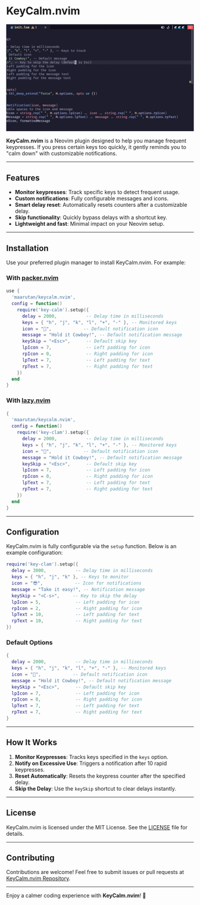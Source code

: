 # KeyCalm.nvim

![KeyCalm Demo](./.github/keycalm.gif)

**KeyCalm.nvim** is a Neovim plugin designed to help you manage frequent keypresses. If you press certain keys too quickly, it gently reminds you to "calm down" with customizable notifications.

---

## Features

- **Monitor keypresses**: Track specific keys to detect frequent usage.
- **Custom notifications**: Fully configurable messages and icons.
- **Smart delay reset**: Automatically resets counters after a customizable delay.
- **Skip functionality**: Quickly bypass delays with a shortcut key.
- **Lightweight and fast**: Minimal impact on your Neovim setup.

---

## Installation

Use your preferred plugin manager to install KeyCalm.nvim. For example:

### With [packer.nvim](https://github.com/wbthomason/packer.nvim)

```lua
use {
  'maarutan/keycalm.nvim',
  config = function()
    require('key-calm').setup({
      delay = 2000,           -- Delay time in milliseconds
      keys = { "h", "j", "k", "l", "+", "-" }, -- Monitored keys
      icon = "🤠",            -- Default notification icon
      message = "Hold it Cowboy!", -- Default notification message
      keySkip = "<Esc>",      -- Default skip key
      lpIcon = 7,             -- Left padding for icon
      rpIcon = 0,             -- Right padding for icon
      lpText = 7,             -- Left padding for text
      rpText = 7,             -- Right padding for text
    })
  end
}
```

### With [lazy.nvim](https://github.com/folke/lazy.nvim)

```lua
{
  'maarutan/keycalm.nvim',
  config = function()
    require('key-clam').setup({
      delay = 2000,           -- Delay time in milliseconds
      keys = { "h", "j", "k", "l", "+", "-" }, -- Monitored keys
      icon = "🤠",            -- Default notification icon
      message = "Hold it Cowboy!", -- Default notification message
      keySkip = "<Esc>",      -- Default skip key
      lpIcon = 7,             -- Left padding for icon
      rpIcon = 0,             -- Right padding for icon
      lpText = 7,             -- Left padding for text
      rpText = 7,             -- Right padding for text
    })
  end
}
```

---

## Configuration

KeyCalm.nvim is fully configurable via the `setup` function. Below is an example configuration:

```lua
require('key-clam').setup({
  delay = 3000,           -- Delay time in milliseconds
  keys = { "h", "j", "k" }, -- Keys to monitor
  icon = "😎",            -- Icon for notifications
  message = "Take it easy!", -- Notification message
  keySkip = "<C-s>",     -- Key to skip the delay
  lpIcon = 5,             -- Left padding for icon
  rpIcon = 2,             -- Right padding for icon
  lpText = 10,            -- Left padding for text
  rpText = 10,            -- Right padding for text
})
```

### Default Options

```lua
{
  delay = 2000,           -- Delay time in milliseconds
  keys = { "h", "j", "k", "l", "+", "-" }, -- Monitored keys
  icon = "🤠",            -- Default notification icon
  message = "Hold it Cowboy!", -- Default notification message
  keySkip = "<Esc>",      -- Default skip key
  lpIcon = 7,             -- Left padding for icon
  rpIcon = 0,             -- Right padding for icon
  lpText = 7,             -- Left padding for text
  rpText = 7,             -- Right padding for text
}
```

---

## How It Works

1. **Monitor Keypresses**: Tracks keys specified in the `keys` option.
2. **Notify on Excessive Use**: Triggers a notification after 10 rapid keypresses.
3. **Reset Automatically**: Resets the keypress counter after the specified delay.
4. **Skip the Delay**: Use the `keySkip` shortcut to clear delays instantly.

---

## License

KeyCalm.nvim is licensed under the MIT License. See the [LICENSE](LICENSE) file for details.

---

## Contributing

Contributions are welcome! Feel free to submit issues or pull requests at [KeyCalm.nvim Repository](https://github.com/maarutan/keycalm.nvim).

---

Enjoy a calmer coding experience with **KeyCalm.nvim**! 🎉
